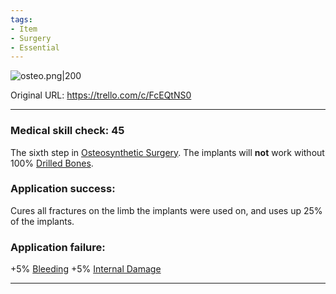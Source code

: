 ```yaml
---
tags:
- Item
- Surgery
- Essential
---
```


![osteo.png\|200](/Items/Osteosynthesis%20Implants%20-%20Attachments/6718845db30472d958dd7bfa.png)

Original URL: https://trello.com/c/FcEQtNS0

---

### Medical skill check: 45

The sixth step in [Osteosynthetic Surgery](../Procedures/Osteosynthetic%20Surgery.md). The implants will **not** work without 100% [Drilled Bones](../Surgery/Drilled%20Bones.md).

### Application success:

Cures all fractures on the limb the implants were used on, and uses up 25% of the implants.

### Application failure:

\+5% [Bleeding](../Any%20bodypart/Bleeding.md)
\+5% [Internal Damage](../Any%20bodypart/archived/Internal%20Damage.md)

---

